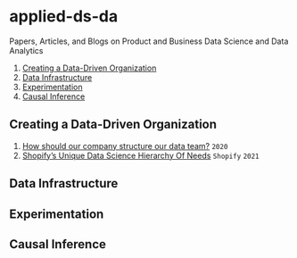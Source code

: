 # applied-ds-da
Papers, Articles, and Blogs on Product and Business Data Science and Data Analytics


1. [Creating a Data-Driven Organization](#creating-a-data-driven-organization)
2. [Data Infrastructure](#data-infrastructure)
3. [Experimentation](#experimentation)
4. [Causal Inference](#causal-inference)

## Creating a Data-Driven Organization
1. [How should our company structure our data team?](https://medium.com/snaptravel/how-should-our-company-structure-our-data-team-e71f6846024d) `2020`
2. [Shopify’s Unique Data Science Hierarchy Of Needs](https://shopify.engineering/shopify-unique-data-science-hierarchy-of-needs) `Shopify` `2021`

## Data Infrastructure

## Experimentation

## Causal Inference


